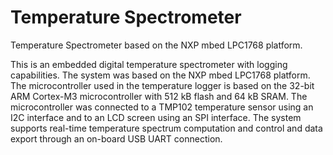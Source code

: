 # Temperature Spectrometer
Temperature Spectrometer based on the NXP mbed LPC1768 platform.

This is an embedded digital temperature spectrometer with logging capabilities. The system was based on the NXP mbed LPC1768 platform. The microcontroller used in the temperature logger is based on the 32-bit ARM Cortex-M3 microcontroller with 512 kB flash and 64 kB SRAM. The microcontroller was connected to a TMP102 temperature sensor using an I2C interface and to an LCD screen using an SPI interface. The system supports real-time temperature spectrum computation and control and data export through an on-board USB UART connection.
